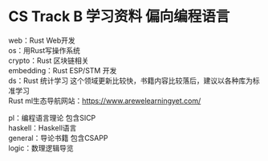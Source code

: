 # CS Track B 学习资料 偏向编程语言
web：Rust Web开发  
os：用Rust写操作系统  
crypto：Rust 区块链相关  
embedding：Rust ESP/STM 开发  
ds：Rust 统计学习 这个领域更新比较快，书籍内容比较落后，建议以各种库为标准学习  
  Rust ml生态导航网站：https://www.arewelearningyet.com/  

pl：编程语言理论 包含SICP  
haskell：Haskell语言  
general：导论书籍 包含CSAPP  
logic：数理逻辑导览  
